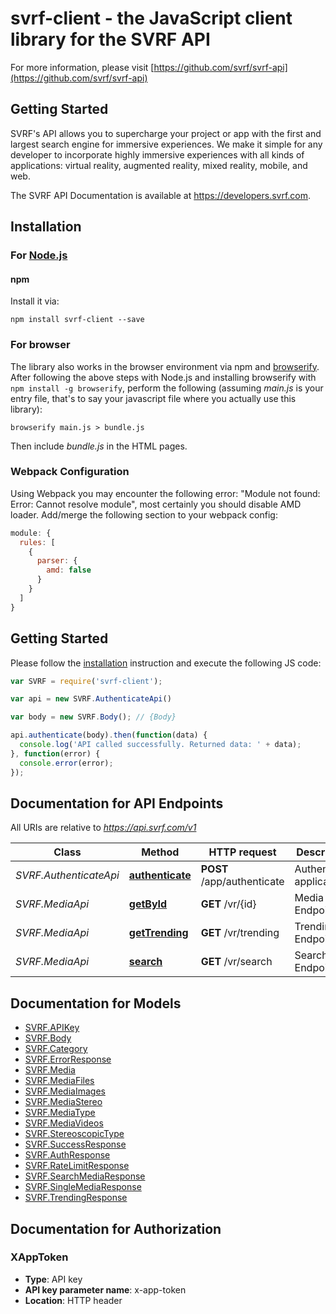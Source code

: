 # svrf-client - the JavaScript client library for the SVRF API

For more information, please visit [https://github.com/svrf/svrf-api](https://github.com/svrf/svrf-api)

## Getting Started

SVRF's API allows you to supercharge your project or app with the first and largest search engine for immersive experiences. We make it simple for any developer to incorporate highly immersive experiences with all kinds of applications: virtual reality, augmented reality, mixed reality, mobile, and web.

The SVRF API Documentation is available at <https://developers.svrf.com>.

## Installation

### For [Node.js](https://nodejs.org/)

#### npm

Install it via:

```shell
npm install svrf-client --save
```

### For browser

The library also works in the browser environment via npm and [browserify](http://browserify.org/). After following
the above steps with Node.js and installing browserify with `npm install -g browserify`,
perform the following (assuming *main.js* is your entry file, that's to say your javascript file where you actually 
use this library):

```shell
browserify main.js > bundle.js
```

Then include *bundle.js* in the HTML pages.

### Webpack Configuration

Using Webpack you may encounter the following error: "Module not found: Error:
Cannot resolve module", most certainly you should disable AMD loader. Add/merge
the following section to your webpack config:

```javascript
module: {
  rules: [
    {
      parser: {
        amd: false
      }
    }
  ]
}
```

## Getting Started

Please follow the [installation](#installation) instruction and execute the following JS code:

```javascript
var SVRF = require('svrf-client');

var api = new SVRF.AuthenticateApi()

var body = new SVRF.Body(); // {Body} 

api.authenticate(body).then(function(data) {
  console.log('API called successfully. Returned data: ' + data);
}, function(error) {
  console.error(error);
});


```

## Documentation for API Endpoints

All URIs are relative to *https://api.svrf.com/v1*

Class | Method | HTTP request | Description
------------ | ------------- | ------------- | -------------
*SVRF.AuthenticateApi* | [**authenticate**](docs/AuthenticateApi.md#authenticate) | **POST** /app/authenticate | Authenticate application
*SVRF.MediaApi* | [**getById**](docs/MediaApi.md#getById) | **GET** /vr/{id} | Media by ID Endpoint
*SVRF.MediaApi* | [**getTrending**](docs/MediaApi.md#getTrending) | **GET** /vr/trending | Trending Endpoint
*SVRF.MediaApi* | [**search**](docs/MediaApi.md#search) | **GET** /vr/search | Search Endpoint


## Documentation for Models

 - [SVRF.APIKey](docs/APIKey.md)
 - [SVRF.Body](docs/Body.md)
 - [SVRF.Category](docs/Category.md)
 - [SVRF.ErrorResponse](docs/ErrorResponse.md)
 - [SVRF.Media](docs/Media.md)
 - [SVRF.MediaFiles](docs/MediaFiles.md)
 - [SVRF.MediaImages](docs/MediaImages.md)
 - [SVRF.MediaStereo](docs/MediaStereo.md)
 - [SVRF.MediaType](docs/MediaType.md)
 - [SVRF.MediaVideos](docs/MediaVideos.md)
 - [SVRF.StereoscopicType](docs/StereoscopicType.md)
 - [SVRF.SuccessResponse](docs/SuccessResponse.md)
 - [SVRF.AuthResponse](docs/AuthResponse.md)
 - [SVRF.RateLimitResponse](docs/RateLimitResponse.md)
 - [SVRF.SearchMediaResponse](docs/SearchMediaResponse.md)
 - [SVRF.SingleMediaResponse](docs/SingleMediaResponse.md)
 - [SVRF.TrendingResponse](docs/TrendingResponse.md)


## Documentation for Authorization


### XAppToken

- **Type**: API key
- **API key parameter name**: x-app-token
- **Location**: HTTP header

